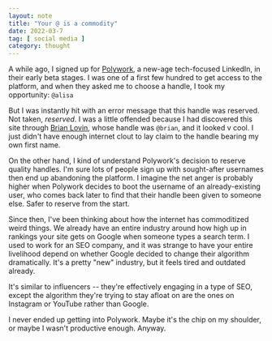 ```yaml
---
layout: note
title: "Your @ is a commodity"
date: 2022-03-7
tag: [ social media ]
category: thought
---
```


A while ago, I signed up for [Polywork](https://www.polywork.com/), a new-age tech-focused LinkedIn, in their early beta stages. I was one of a first few hundred to get access to the platform, and when they asked me to choose a handle, I took my opportunity: ```@alisa```

But I was instantly hit with an error message that this handle was reserved. Not taken, *reserved*. I was a little offended because I had discovered this site through [Brian Lovin](www.brianlovin.com), whose handle was ```@brian```, and it looked v cool. I just didn't have enough internet clout to lay claim to the handle bearing my own first name.

On the other hand, I kind of understand Polywork's decision to reserve quality handles. I'm sure lots of people sign up with sought-after usernames then end up abandoning the platform. I imagine the net anger is probably higher when Polywork decides to boot the username of an already-existing user, who comes back later to find that their handle been given to someone else. Safer to reserve from the start.

Since then, I've been thinking about how the internet has commoditized weird things. We already have an entire industry around how high up in rankings your site gets on Google when someone types a search term. I used to work for an SEO company, and it was strange to have your entire livelihood depend on whether Google decided to change their algorithm dramatically. It's a pretty "new" industry, but it feels tired and outdated already.

It's similar to influencers -- they're effectively engaging in a type of SEO, except the algorithm they're trying to stay afloat on are the ones on Instagram or YouTube rather than Google.

I never ended up getting into Polywork. Maybe it's the chip on my shoulder, or maybe I wasn't productive enough. Anyway.

